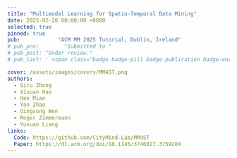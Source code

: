 ```yaml
---
title: "Multimodal Learning for Spatio-Temporal Data Mining"
date: 2025-02-28 00:00:00 +0800
selected: true
pinned: true
pub:            "ACM MM 2025 Tutorial, Dublin, Ireland"
# pub_pre:        "Submitted to "
# pub_post: "Under review."
# pub_last: ' <span class="badge badge-pill badge-publication badge-warning">Poster</span>'

cover: /assets/images/covers/MM4ST.png
authors:
  - Siru Zhong
  - Xixuan Hao
  - Hao Miao
  - Yan Zhao
  - Oingsong Wen
  - Roger Zimmermann
  - Yuxuan Liang
links:
  Code: https://github.com/CityMind-Lab/MM4ST
  Paper: https://dl.acm.org/doi/10.1145/3746027.3759204
---
```

